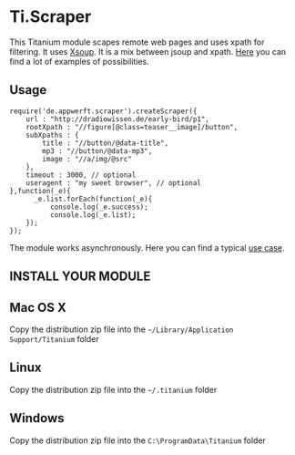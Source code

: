 Ti.Scraper
=========

This Titanium module scapes remote web pages and uses xpath for filtering. It uses [Xsoup](https://github.com/code4craft/xsoup). It is a mix between jsoup and xpath. [Here](https://github.com/code4craft/xsoup/blob/master/src/test/java/us/codecraft/xsoup/XsoupTest.java) you can find a lot of examples of possibilities.


Usage
----

~~~
require('de.appwerft.scraper').createScraper({
    url : "http://dradiowissen.de/early-bird/p1",
    rootXpath : "//figure[@class=teaser__image]/button",
    subXpaths : {
        title : "//button/@data-title",
        mp3 : "//button/@data-mp3",
        image : "//a/img/@src"
    },
    timeout : 3000, // optional
    useragent : "my sweet browser", // optional 
},function(_e){
      _e.list.forEach(function(_e){
          console.log(_e.success);
          console.log(_e.list);
    });
});
~~~

The module works asynchronously. Here you can find a typical [use case](https://github.com/AppWerft/DLRmediathek/blob/master/Resources/controls/earlybird.adapter.js    ). 


INSTALL YOUR MODULE
-------------------

Mac OS X
--------
Copy the distribution zip file into the `~/Library/Application Support/Titanium` folder

Linux
-----
Copy the distribution zip file into the `~/.titanium` folder

Windows
-------
Copy the distribution zip file into the `C:\ProgramData\Titanium` folder


